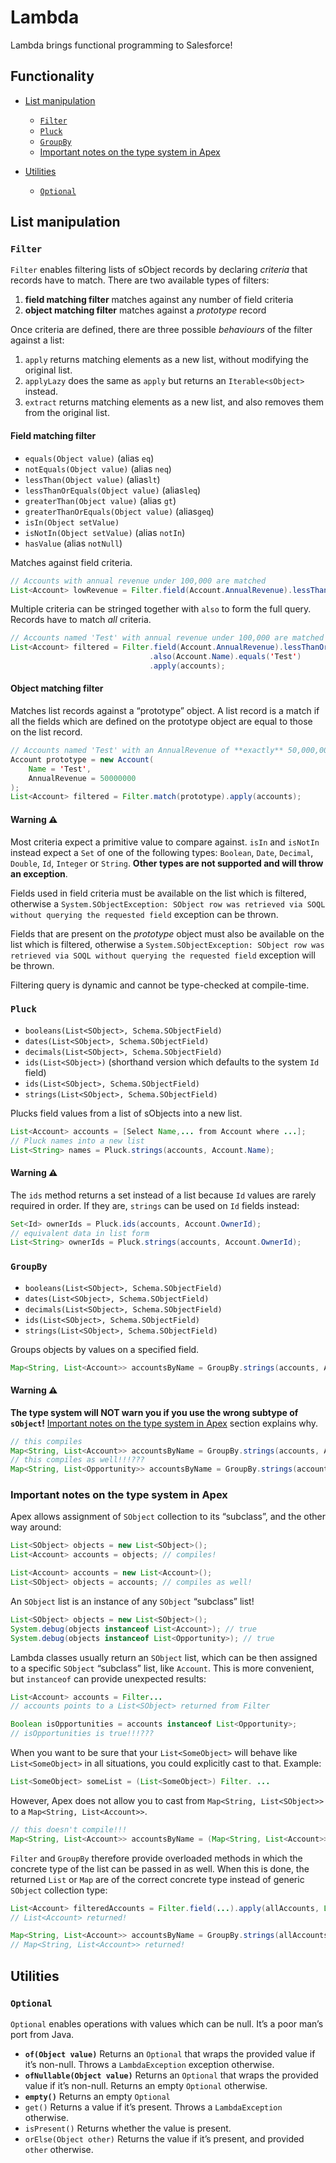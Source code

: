 # Lambda

Lambda brings functional programming to Salesforce!

## Functionality

- [List manipulation](#list-manipulation)
	- [`Filter`](#filter)
	- [`Pluck`](#pluck)
	- [`GroupBy`](#group-by)
	- [Important notes on the type system in Apex](#type-system)

- [Utilities](#utilities)
	- [`Optional`](#optional)

## List manipulation
<a name="list-manipulation"></a>

### `Filter`
<a name="filter"></a>

`Filter` enables filtering lists of sObject records by declaring *criteria* that records have to match. There are two available types of filters:

1. **field matching filter** matches against any number of field criteria
2. **object matching filter** matches against a *prototype* record

Once criteria are defined, there are three possible *behaviours* of the filter against a list:

1. `apply` returns matching elements as a new list, without modifying the original list.
2. `applyLazy` does the same as `apply` but returns an `Iterable<sObject>` instead.
3. `extract` returns matching elements as a new list, and also removes them from the original list.

#### Field matching filter

* `equals(Object value)` (alias `eq`)
* `notEquals(Object value)` (alias `neq`)
* `lessThan(Object value)` (alias`lt`)
* `lessThanOrEquals(Object value)` (alias`leq`)
* `greaterThan(Object value)` (alias `gt`)
* `greaterThanOrEquals(Object value)` (alias`geq`)
* `isIn(Object setValue)`
* `isNotIn(Object setValue)` (alias `notIn`)
* `hasValue` (alias `notNull`)

Matches against field criteria.

```java
// Accounts with annual revenue under 100,000 are matched
List<Account> lowRevenue = Filter.field(Account.AnnualRevenue).lessThanOrEquals(100000).apply(accounts);
```

Multiple criteria can be stringed together with `also` to form the full query. Records have to match *all* criteria.

```java
// Accounts named 'Test' with annual revenue under 100,000 are matched
List<Account> filtered = Filter.field(Account.AnnualRevenue).lessThanOrEquals(100000)
                               .also(Account.Name).equals('Test')
                               .apply(accounts);
```

#### Object matching filter

Matches list records against a “prototype” object. A list record is a match if all the fields which are defined on the prototype object are equal to those on the list record.

```java
// Accounts named 'Test' with an AnnualRevenue of **exactly** 50,000,000 are matched
Account prototype = new Account(
    Name = 'Test',
    AnnualRevenue = 50000000
);
List<Account> filtered = Filter.match(prototype).apply(accounts);
```
#### Warning :warning:

Most criteria expect a primitive value to compare against. `isIn` and `isNotIn` instead expect a `Set` of one of the following types: `Boolean`, `Date`, `Decimal`, `Double`, `Id`, `Integer` or `String`. **Other types are not supported and will throw an exception**.

Fields used in field criteria must be available on the list which is filtered, otherwise a `System.SObjectException: SObject row was retrieved via SOQL without querying the requested field` exception can be thrown.

Fields that are present on the *prototype* object must also be available on the list which is filtered, otherwise a `System.SObjectException: SObject row was retrieved via SOQL without querying the requested field` exception will be thrown.

Filtering query is dynamic and cannot be type-checked at compile-time.

### `Pluck`
<a name="pluck"></a>

* `booleans(List<SObject>, Schema.SObjectField)`
* `dates(List<SObject>, Schema.SObjectField)`
* `decimals(List<SObject>, Schema.SObjectField)`
* `ids(List<SObject>)` (shorthand version which defaults to the system `Id` field)
* `ids(List<SObject>, Schema.SObjectField)`
* `strings(List<SObject>, Schema.SObjectField)`

Plucks field values from a list of sObjects into a new list.

```java
List<Account> accounts = [Select Name,... from Account where ...];
// Pluck names into a new list
List<String> names = Pluck.strings(accounts, Account.Name);
```

#### Warning :warning:

The `ids` method returns a set instead of a list because `Id` values are rarely required in order. If they are, `strings` can be used on `Id` fields instead:

```java
Set<Id> ownerIds = Pluck.ids(accounts, Account.OwnerId);
// equivalent data in list form
List<String> ownerIds = Pluck.strings(accounts, Account.OwnerId);
```

### `GroupBy`
<a name="group-by"></a>

* `booleans(List<SObject>, Schema.SObjectField)`
* `dates(List<SObject>, Schema.SObjectField)`
* `decimals(List<SObject>, Schema.SObjectField)`
* `ids(List<SObject>, Schema.SObjectField)`
* `strings(List<SObject>, Schema.SObjectField)`

Groups objects by values on a specified field.

```java
Map<String, List<Account>> accountsByName = GroupBy.strings(accounts, Account.Name);
```

#### Warning :warning:

**The type system will NOT warn you if you use the wrong subtype of `sObject`!** [Important notes on the type system in Apex](#type-system) section explains why.

```java
// this compiles
Map<String, List<Account>> accountsByName = GroupBy.strings(accounts, Account.Name);
// this compiles as well!!!???
Map<String, List<Opportunity>> accountsByName = GroupBy.strings(accounts, Account.Name);
```

### Important notes on the type system in Apex
<a name="type-system"></a>

Apex allows assignment of `SObject` collection to its “subclass”, and the other way around:

```java
List<SObject> objects = new List<SObject>();
List<Account> accounts = objects; // compiles!

List<Account> accounts = new List<Account>();
List<SObject> objects = accounts; // compiles as well!
```

An `SObject` list is an instance of any `SObject` “subclass” list!

```java
List<SObject> objects = new List<SObject>();
System.debug(objects instanceof List<Account>); // true
System.debug(objects instanceof List<Opportunity>); // true
```

Lambda classes usually return an `SObject` list, which can be then assigned to a specific `SObject` “subclass” list, like `Account`. This is more convenient, but `instanceof` can provide unexpected results:

```java
List<Account> accounts = Filter...
// accounts points to a List<SObject> returned from Filter

Boolean isOpportunities = accounts instanceof List<Opportunity>;
// isOpportunities is true!!!???
```

When you want to be sure that your `List<SomeObject>` will behave like `List<SomeObject>` in all situations, you could explicitly cast to that. Example:

```java
List<SomeObject> someList = (List<SomeObject>) Filter. ...
```

However, Apex does not allow you to cast from `Map<String, List<SObject>>` to a `Map<String, List<Account>>`.

```java
// this doesn't compile!!!
Map<String, List<Account>> accountsByName = (Map<String, List<Account>>) GroupBy.strings(accounts, Account.Name);
```

`Filter` and `GroupBy` therefore provide overloaded methods in which the concrete type of the list can be passed in as well. When this is done, the returned `List` or `Map` are of the correct concrete type instead of generic `SObject` collection type:

```java
List<Account> filteredAccounts = Filter.field(...).apply(allAccounts, List<Account>.class);
// List<Account> returned!

Map<String, List<Account>> accountsByName = GroupBy.strings(allAccounts, Account.Name, List<Account>.class);
// Map<String, List<Account>> returned!
```

## Utilities
<a name="utilities"></a>

### `Optional`
<a name="optional"></a>

`Optional` enables operations with values which can be null. It’s a poor man’s port from Java.

* **`of(Object value)`** Returns an `Optional` that wraps the provided value if it’s non-null. Throws a `LambdaException` exception otherwise.
* **`ofNullable(Object value)`** Returns an `Optional` that wraps the provided value if it’s non-null. Returns an empty `Optional` otherwise.
* **`empty()`** Returns an empty `Optional`
* `get()` Returns a value if it’s present. Throws a `LambdaException` otherwise.
* `isPresent()` Returns whether the value is present.
* `orElse(Object other)` Returns the value if it’s present, and provided `other` otherwise.

